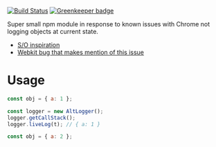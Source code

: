 [![Build Status](https://travis-ci.org/BenBrostoff/alt-console.svg?branch=master)](https://travis-ci.org/BenBrostoff/alt-console)
[![Greenkeeper badge](https://badges.greenkeeper.io/BenBrostoff/alt-console.svg)](https://greenkeeper.io/)

Super small npm module in response to known issues with Chrome not logging objects at current state.

- [S/O inspiration](http://stackoverflow.com/questions/24175017/google-chrome-console-log-inconsistency-with-objects-and-arrays)
- [Webkit bug that makes mention of this issue](https://bugs.webkit.org/show_bug.cgi?id=35801)

# Usage

```javascript
const obj = { a: 1 };

const logger = new AltLogger();
logger.getCallStack();
logger.liveLog(t); // { a: 1 }

const obj = { a: 2 };
```

